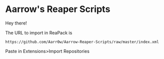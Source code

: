 # Aarrow's Reaper Scripts

Hey there! 

The URL to import in ReaPack is

```
https://github.com/Aarr0w/Aarrow-Reaper-Scripts/raw/master/index.xml
```

Paste in Extensions>Import Repositories
